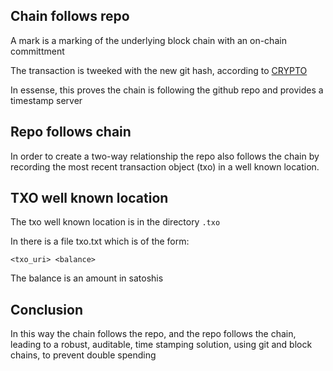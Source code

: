 ## Chain follows repo

A mark is a marking of the underlying block chain with an on-chain committment

The transaction is tweeked with the new git hash, according to [CRYPTO](./CRYPTO.md)

In essense, this proves the chain is following the github repo and provides a timestamp server

## Repo follows chain

In order to create a two-way relationship the repo also follows the chain by recording the most recent
transaction object (txo) in a well known location.

## TXO well known location

The txo well known location is in the directory `.txo`

In there is a file txo.txt which is of the form:

```
<txo_uri> <balance>
```

The balance is an amount in satoshis

## Conclusion

In this way the chain follows the repo, and the repo follows the chain, leading to a
robust, auditable, time stamping solution, using git and block chains, to prevent double spending

